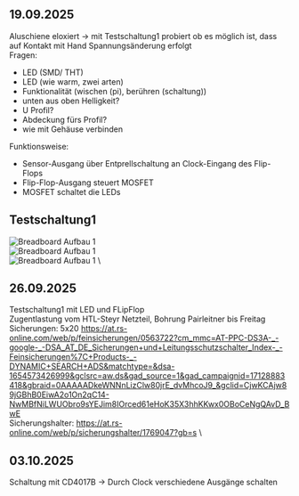 ## 19.09.2025
Aluschiene eloxiert -> mit Testschaltung1 probiert ob es möglich ist, dass auf Kontakt mit Hand Spannungsänderung erfolgt \
Fragen:
- LED (SMD/ THT)
- LED (wie warm, zwei arten)
- Funktionalität (wischen (pi), berühren (schaltung))
- unten aus oben Helligkeit?
- U Profil?
- Abdeckung fürs Profil?
- wie mit Gehäuse verbinden

Funktionsweise:
- Sensor-Ausgang über Entprellschaltung an Clock-Eingang des Flip-Flops
- Flip-Flop-Ausgang steuert MOSFET
- MOSFET schaltet die LEDs


## Testschaltung1

![Breadboard Aufbau 1](images/Testschaltung1.00.png) \
![Breadboard Aufbau 1](images/Testschaltung1.01.png)  \
![Breadboard Aufbau 1](images/Testschaltung1.02.png)  \

## 26.09.2025
Testschaltung1 mit LED und FLipFlop \
Zugentlastung vom HTL-Steyr Netzteil, Bohrung Pairleitner bis Freitag \
Sicherungen: 5x20 https://at.rs-online.com/web/p/feinsicherungen/0563722?cm_mmc=AT-PPC-DS3A-_-google-_-DSA_AT_DE_Sicherungen+und+Leitungsschutzschalter_Index-_-Feinsicherungen%7C+Products-_-DYNAMIC+SEARCH+ADS&matchtype=&dsa-1654573426999&gclsrc=aw.ds&gad_source=1&gad_campaignid=17128883418&gbraid=0AAAAADkeWNNnLizClw80jrE_dvMhcoJ9_&gclid=CjwKCAjw89jGBhB0EiwA2o1On2qC14-NwMBfNiLWUObro9sYEJim8IOrced61eHoK35X3hhKKwx0OBoCeNgQAvD_BwE \
Sicherungshalter: https://at.rs-online.com/web/p/sicherungshalter/1769047?gb=s \

## 03.10.2025
Schaltung mit CD4017B -> Durch Clock verschiedene Ausgänge schalten
